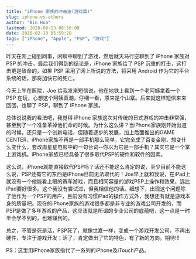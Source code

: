 ```yaml
---
title: "iPhone 家族的冲击波(游戏篇)"
slug: iphone-vs-others
author: "Bin Hua"
lastmod: 2020-08-13 08:50:08
date: 2010-02-13 05:59:28
tags: ["iPhone", "Apple", "PSP", "游戏"]
---
```


昨天在网上碰到同事，闲聊中聊到了游戏，然后就天马行空聊到了 iPhone 家族对 PSP 的冲击，最后我们得到的结论是，iPhone 家族给了 PSP 沉重的打击，这打击更是致命的，如果 PSP 采用了网上所说的方法，将采用 Android 作为它的平台系统的话，那将加快它的死亡。

今天上午在医院，Joe 给我发来短信说，他在地铁上看到一个老阿姨拿着一个 PSP 在玩，心想这个阿姨真潮，仔细一看，原来是个山寨。后来就这样短信来来回回，也聊了 PSP，聊到了 iPhone 家族。

总体说说我的看法吧，我觉得 iPhone 家族这次对传统的日式游戏的冲击非常强，甚至到了一个准备革掉他们命的时候。为什么这么讲？当iPhone家族刚开始出道的时候，还只是一个创新电话，但随着逐步的发展，加上后面推出的GAME CENTER，iPhone家族不再是一部手机那么简单，它完全成了百变金刚，想变什么变什么，套改周星星电影中的一句台词--你以为它是一部手机？其实它是一个掌上游戏机。iPhone家族已经具备了很多取代PSP的硬件和软件的因素。

这么说，iPhone就能直接取代PSP吗？话还不能这么肯定的说，至少目前不能这么说，PSP还有它的东西是iPhone目前无法取代的！Joe早上就和我说，在iPad上就没有一个他能看上眼的赛车游戏，而且相同容量的游戏PSP上操作和效果，远比iPad要好很多。这个我没有尝试过，但我相信他的话。细想下，出现这个问题除了他作为一个PSP的用户，目前没有习惯iPad的操作方式外，我想还有就是游戏本身的质量吧。现在的iPhone家族的游戏很多都是非专业的游戏公司开发的，而PSP是做了多年游戏的产品，这应该就是所谓的专业公司的底蕴吧，这一点是一时半会学不到的，也难赚到的。

总之，不管是死是活，PSP死了，就像世嘉一样，变成一个游戏开发公司，不再出硬件，专注于游戏开发；活了，肯定做出了它的特色，有了新的方向。期待!!!

PS：这里用iPhone家族指代了一系列的iPhone及iTouch产品。